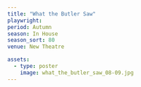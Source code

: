 ```yaml
---
title: "What the Butler Saw"
playwright:
period: Autumn
season: In House
season_sort: 80
venue: New Theatre

assets:
  - type: poster
    image: what_the_butler_saw_08-09.jpg
---
```

